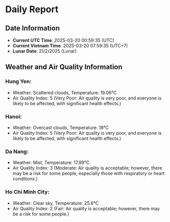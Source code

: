 # Daily Report
## Date Information
- **Current UTC Time**: 2025-03-20 00:59:35 (UTC)
- **Current Vietnam Time**: 2025-03-20 07:59:35 (UTC+7)
- **Lunar Date**: 21/2/2025 (Lunar)

## Weather and Air Quality Information

### Hung Yen:
- Weather: Scattered clouds, Temperature: 19.06°C
- Air Quality Index: 5 (Very Poor: Air quality is very poor, and everyone is likely to be affected, with significant health effects.)

### Hanoi:
- Weather: Overcast clouds, Temperature: 18°C
- Air Quality Index: 5 (Very Poor: Air quality is very poor, and everyone is likely to be affected, with significant health effects.)

### Da Nang:
- Weather: Mist, Temperature: 17.99°C
- Air Quality Index: 3 (Moderate: Air quality is acceptable; however, there may be a risk for some people, especially those with respiratory or heart conditions.)

### Ho Chi Minh City:
- Weather: Clear sky, Temperature: 25.6°C
- Air Quality Index: 2 (Fair: Air quality is acceptable; however, there may be a risk for some people.)

